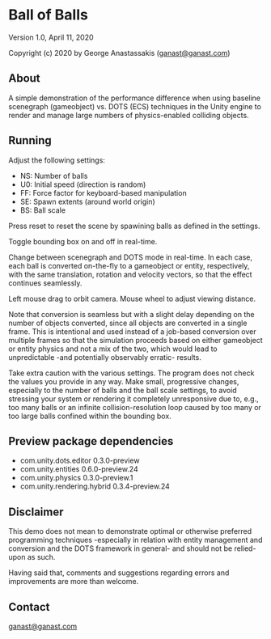 # Ball of Balls

Version 1.0, April 11, 2020

Copyright (c) 2020 by George Anastassakis (ganast@ganast.com)

## About

A simple demonstration of the performance difference when using baseline scenegraph (gameobject) vs. DOTS (ECS) techniques in the Unity engine to render and manage large numbers of physics-enabled colliding objects.

## Running

Adjust the following settings:

- NS: Number of balls
- U0: Initial speed (direction is random)
- FF: Force factor for keyboard-based manipulation
- SE: Spawn extents (around world origin)
- BS: Ball scale

Press reset to reset the scene by spawining balls as defined in the settings.

Toggle bounding box on and off in real-time.

Change between scenegraph and DOTS mode in real-time. In each case, each ball is converted on-the-fly to a gameobject or entity, respectively, with the same translation, rotation and velocity vectors, so that the effect continues seamlessly.

Left mouse drag to orbit camera. Mouse wheel to adjust viewing distance.

Note that conversion is seamless but with a slight delay depending on the number of objects converted, since all objects are converted in a single frame. This is intentional and used instead of a job-based conversion over multiple frames so that the simulation proceeds based on either gameobject or entity physics and not a mix of the two, which would lead to unpredictable -and potentially observably erratic- results.

Take extra caution with the various settings. The program does not check the values you provide in any way. Make small, progressive changes, especially to the number of balls and the ball scale settings, to avoid stressing your system or rendering it completely unresponsive due to, e.g., too many balls or an infinite collision-resolution loop caused by too many or too large balls confined within the bounding box.

## Preview package dependencies

- com.unity.dots.editor 0.3.0-preview
- com.unity.entities 0.6.0-preview.24
- com.unity.physics 0.3.0-preview.1
- com.unity.rendering.hybrid 0.3.4-preview.24

## Disclaimer

This demo does not mean to demonstrate optimal or otherwise preferred programming techniques -especially in relation with entity management and conversion and the DOTS framework in general- and should not be relied-upon as such.

Having said that, comments and suggestions regarding errors and improvements are more than welcome.

## Contact

ganast@ganast.com
